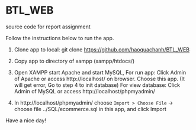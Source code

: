 # BTL_WEB
source code for report assignment


Follow the instructions below to run the app.

1. Clone app to local: git clone https://github.com/haoquachanh/BTL_WEB

2. Copy app to directory of xampp (xampp/htdocs/)

3. Open XAMPP start Apache and start MySQL,
    For run app: Click Admin of Apache or access http://localhost/ on browser. Choose this app. (It will get error, Go to step 4 to init database)
    For view database: Click Admin of MySQL or access http://localhost/phpmyadmin/ 

4. In http://localhost/phpmyadmin/ choose `Import > Choose File` -> choose file ../SQL/ecommerce.sql in this app, and click Import

Have a nice day!
